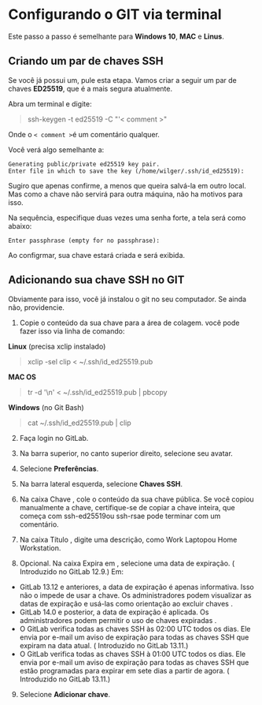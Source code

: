 # Configurando o GIT via terminal

Este passo a passo é semelhante para **Windows 10**, **MAC** e **Linus**.

## Criando um par de chaves SSH

Se você já possui um, pule esta etapa. Vamos criar a seguir um par de chaves **ED25519**, que é a mais segura atualmente.

Abra um terminal e digite:

> ssh-keygen -t ed25519 -C "'< comment >"

Onde o `< comment >`é um comentário qualquer.

Você verá algo semelhante a:

```
Generating public/private ed25519 key pair.
Enter file in which to save the key (/home/wilger/.ssh/id_ed25519):
```

Sugiro que apenas confirme, a menos que queira salvá-la em outro local. Mas como a chave não servirá para outra máquina, não ha motivos para isso.

Na sequência, especifique duas vezes uma senha forte, a tela será como abaixo:

```
Enter passphrase (empty for no passphrase): 
```

Ao configrmar, sua chave estará criada e será exibida.

## Adicionando sua chave SSH no GIT

Obviamente para isso, você já instalou o git no seu computador. Se ainda não, providencie.

1. Copie o conteúdo da sua chave para a área de colagem. você pode fazer isso via linha de comando:

**Linux** (precisa xclip instalado)

> xclip -sel clip < ~/.ssh/id_ed25519.pub

**MAC OS**

> tr -d '\n' < ~/.ssh/id_ed25519.pub | pbcopy

**Windows** (no Git Bash)

> cat ~/.ssh/id_ed25519.pub | clip

2. Faça login no GitLab.

3. Na barra superior, no canto superior direito, selecione seu avatar.

4. Selecione **Preferências**.

5. Na barra lateral esquerda, selecione **Chaves SSH**.

6. Na caixa Chave , cole o conteúdo da sua chave pública. Se você copiou manualmente a chave, certifique-se de copiar a chave inteira, que começa com ssh-ed25519ou ssh-rsae pode terminar com um comentário.

7. Na caixa Título , digite uma descrição, como Work Laptopou Home Workstation.

8. Opcional. Na caixa Expira em , selecione uma data de expiração. ( Introduzido no GitLab 12.9.) Em:
  - GitLab 13.12 e anteriores, a data de expiração é apenas informativa. Isso não o impede de usar a chave. Os administradores podem visualizar as datas de expiração e usá-las como orientação ao excluir chaves .
  - GitLab 14.0 e posterior, a data de expiração é aplicada. Os administradores podem permitir o uso de chaves expiradas .
  - O GitLab verifica todas as chaves SSH às 02:00 UTC todos os dias. Ele envia por e-mail um aviso de expiração para todas as chaves SSH que expiram na data atual. ( Introduzido no GitLab 13.11.)
  - O GitLab verifica todas as chaves SSH à 01:00 UTC todos os dias. Ele envia por e-mail um aviso de expiração para todas as chaves SSH que estão programadas para expirar em sete dias a partir de agora. ( Introduzido no GitLab 13.11.)

9. Selecione **Adicionar chave**.

